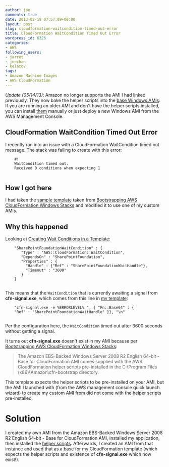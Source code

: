 ```yaml
---
author: joe
comments: true
date: 2013-02-18 07:57:09+00:00
layout: post
slug: cloudformation-waitcondition-timed-out-error
title: CloudFormation WaitCondition Timed Out Error
wordpress_id: 6326
categories:
- AWS
following_users:
- jarret
- joechan
- kelatov
tags:
- Amazon Machine Images
- AWS CloudFormation
---
```


_Update (05/14/13)_: Amazon no longer supports the AMI I had linked previously. They now bake the helper scripts into the [base Windows AMIs](https://aws.amazon.com/amis/microsoft-windows-server-2008-r2-base). If you are running an older AMI and don't have the helper scripts installed, you can install [them](http://docs.aws.amazon.com/AWSCloudFormation/latest/UserGuide/cfn-helper-scripts-reference.html) manually or just deploy a new Windows AMI from the AWS Management Console.





## CloudFormation WaitCondition Timed Out Error





I recently ran into an issue with a CloudFormation WaitCondition timed out message. The stack was failing to create with this error:




    

```
    #!
    WaitCondition timed out.
    Received 0 conditions when expecting 1
    
```






## How I got here





I had taken the [sample template](https://s3.amazonaws.com/cloudformation-templates-us-east-1/Windows_Single_Server_SharePoint_Foundation.template) taken from [Bootstrapping AWS CloudFormation Windows Stacks](http://docs.aws.amazon.com/AWSCloudFormation/latest/UserGuide/cfn-windows-stacks-bootstrapping.html) and modified it to use one of my custom AMIs.





## Why this happened





Looking at [Creating Wait Conditions in a Template](http://docs.aws.amazon.com/AWSCloudFormation/latest/UserGuide/using-cfn-waitcondition.html):




    

```
    "SharePointFoundationWaitCondition" : {
       "Type" : "AWS::CloudFormation::WaitCondition",
       "DependsOn" : "SharePointFoundation",
       "Properties" : {
         "Handle" : {"Ref" : "SharePointFoundationWaitHandle"},
         "Timeout" : "3600"
       }
    }
    
```






This means that the `WaitCondition` that is currently awaiting a signal from **cfn-signal.exe**, which comes from this line in [my template](https://s3.amazonaws.com/cloudformation-templates-us-east-1/Windows_Single_Server_SharePoint_Foundation.template):




    

```
    "cfn-signal.exe -e %ERRORLEVEL% ", { "Fn::Base64" : {
    "Ref" : "SharePointFoundationWaitHandle" }}, "\n"
    
```






Per the configuration here, the `WaitCondition` timed out after 3600 seconds without getting a signal.





It turns out **cfn-signal.exe** doesn't exist in my AMI because per [Bootstrapping AWS CloudFormation Windows Stacks](http://docs.aws.amazon.com/AWSCloudFormation/latest/UserGuide/cfn-windows-stacks-bootstrapping.html):





> 
  
> 
> The Amazon EBS-Backed Windows Server 2008 R2 English 64-bit - Base for CloudFormation AMI comes supplied with the AWS CloudFormation helper scripts pre-installed in the C:\Program Files (x86)\Amazon\cfn-bootstrap directory.
> 
> 






This template expects the helper scripts to be pre-installed on your AMI, but the AMI I launched with (from the AWS management console quick launch wizard) to create my custom AMI from did not come with the helper scripts pre-installed.





# Solution





I created my own AMI from the Amazon EBS-Backed Windows Server 2008 R2 English 64-bit - Base for CloudFormation AMI, installed my application, then installed the [helper scripts](http://docs.aws.amazon.com/AWSCloudFormation/latest/UserGuide/cfn-helper-scripts-reference.html). Afterwards, I created an AMI from that instance and used that as a base for my CloudFormation template (which expects the helper scripts and existence of **cfn-signal.exe** which now exist!).



